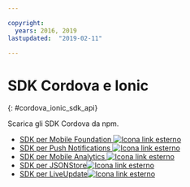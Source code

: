 ```yaml
---

copyright:
  years: 2016, 2019
lastupdated:  "2019-02-11"

---
```


#	SDK Cordova e Ionic
{: #cordova_ionic_sdk_api}

Scarica gli SDK Cordova da npm.

* [SDK per Mobile Foundation ![Icona link esterno](../../icons/launch-glyph.svg "Icona link esterno")](https://www.npmjs.com/package/cordova-plugin-mfp)
* [SDK per Push Notifications ![Icona link esterno](../../icons/launch-glyph.svg "Icona link esterno")](https://www.npmjs.com/package/cordova-plugin-mfp-push)
* [SDK per Mobile Analytics ![Icona link esterno](../../icons/launch-glyph.svg "Icona link esterno")](https://www.npmjs.com/package/cordova-plugin-mfp-analytics)
* [SDK per JSONStore![Icona link esterno](../../icons/launch-glyph.svg "Icona link esterno")](https://www.npmjs.com/package/cordova-plugin-mfp-jsonstore)
* [SDK per LiveUpdate![Icona link esterno](../../icons/launch-glyph.svg "Icona link esterno")](https://www.npmjs.com/package/cordova-plugin-mfp-liveupdate)

